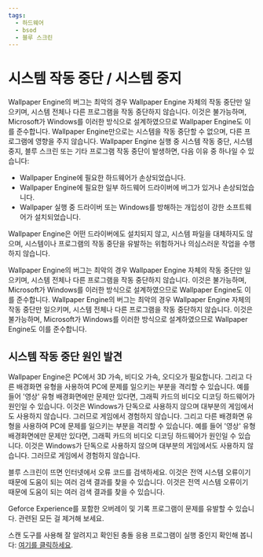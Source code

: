 ```yaml
---
tags:
  - 하드웨어
  - bsod
  - 블루 스크린
---
```


# 시스템 작동 중단 / 시스템 중지
Wallpaper Engine의 버그는 최악의 경우 Wallpaper Engine 자체의 작동 중단만 일으키며, 시스템 전체나 다른 프로그램을 작동 중단하지 않습니다. 이것은 불가능하며, Microsoft가 Windows를 이러한 방식으로 설계하였으므로 Wallpaper Engine도 이를 준수합니다. Wallpaper Engine만으로는 시스템을 작동 중단할 수 없으며, 다른 프로그램에 영향을 주지 않습니다. Wallpaper Engine 실행 중 시스템 작동 중단, 시스템 중지, 블루 스크린 또는 기타 프로그램 작동 중단이 발생하면, 다음 이유 중 하나일 수 있습니다:

* Wallpaper Engine에 필요한 하드웨어가 손상되었습니다.
* Wallpaper Engine에 필요한 일부 하드웨어 드라이버에 버그가 있거나 손상되었습니다.
* Wallpaper 실행 중 드라이버 또는 Windows를 방해하는 개입성이 강한 소프트웨어가 설치되었습니다.

Wallpaper Engine은 어떤 드라이버에도 설치되지 않고, 시스템 파일을 대체하지도 않으며, 시스템이나 프로그램의 작동 중단을 유발하는 위험하거나 의심스러운 작업을 수행하지 않습니다.

Wallpaper Engine의 버그는 최악의 경우 Wallpaper Engine 자체의 작동 중단만 일으키며, 시스템 전체나 다른 프로그램을 작동 중단하지 않습니다. 이것은 불가능하며, Microsoft가 Windows를 이러한 방식으로 설계하였으므로 Wallpaper Engine도 이를 준수합니다. Wallpaper Engine의 버그는 최악의 경우 Wallpaper Engine 자체의 작동 중단만 일으키며, 시스템 전체나 다른 프로그램을 작동 중단하지 않습니다. 이것은 불가능하며, Microsoft가 Windows를 이러한 방식으로 설계하였으므로 Wallpaper Engine도 이를 준수합니다.

## 시스템 작동 중단 원인 발견
Wallpaper Engine은 PC에서 3D 가속, 비디오 가속, 오디오가 필요합니다. 그리고 다른 배경화면 유형을 사용하여 PC에 문제를 일으키는 부분을 격리할 수 있습니다. 예를 들어 '영상' 유형 배경화면에만 문제만 있다면, 그래픽 카드의 비디오 디코딩 하드웨어가 원인일 수 있습니다. 이것은 Windows가 단독으로 사용하지 않으며 대부분의 게임에서도 사용하지 않습니다. 그러므로 게임에서 경험하지 않습니다. 그리고 다른 배경화면 유형을 사용하여 PC에 문제를 일으키는 부분을 격리할 수 있습니다. 예를 들어 '영상' 유형 배경화면에만 문제만 있다면, 그래픽 카드의 비디오 디코딩 하드웨어가 원인일 수 있습니다. 이것은 Windows가 단독으로 사용하지 않으며 대부분의 게임에서도 사용하지 않습니다. 그러므로 게임에서 경험하지 않습니다.

블루 스크린이 뜨면 인터넷에서 오류 코드를 검색하세요. 이것은 전역 시스템 오류이기 때문에 도움이 되는 여러 검색 결과를 찾을 수 있습니다. 이것은 전역 시스템 오류이기 때문에 도움이 되는 여러 검색 결과를 찾을 수 있습니다.

Geforce Experience를 포함한 오버레이 및 기록 프로그램이 문제를 유발할 수 있습니다. 관련된 모든 걸 제거해 보세요.

스캔 도구를 사용해 잘 알려지고 확인된 충돌 응용 프로그램이 실행 중인지 확인해 봅니다: [여기를 클릭하세요](/debug/scantool.html).